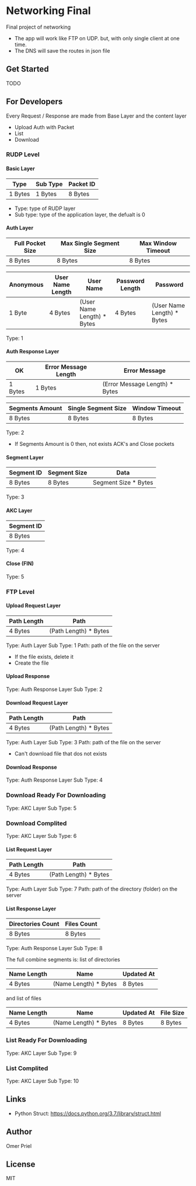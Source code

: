 # Networking Final

Final project of networking

* The app will work like FTP on UDP. but, with only single client at one time.
* The DNS will save the routes in json file

## Get Started

TODO

## For Developers

Every Request / Response are made from Base Layer and the content layer

* Upload
  Auth with Packet
* List
* Download

### RUDP Level

#### Basic Layer

|   Type  |  Sub Type  | Packet ID |
|---------|------------|-----------|
| 1 Bytes | 1 Bytes    | 8 Bytes   |

* Type:     type of RUDP layer
* Sub type: type of the application layer, the defualt is 0

#### Auth Layer

| Full Pocket Size | Max Single Segment Size | Max Window Timeout |
|------------------|-------------------------|--------------------|
| 8 Bytes          | 8 Bytes                 | 8 Bytes            |

| Anonymous | User Name Length |         User Name          | Password Length |         Password           |
|-----------|------------------|----------------------------|-----------------|----------------------------|
| 1 Byte    | 4 Bytes          | (User Name Length) * Bytes | 4 Bytes         | (User Name Length) * Bytes |

Type: 1

#### Auth Response Layer

| OK      | Error Message Length |         Error Message          |
|---------|----------------------|--------------------------------|
| 1 Bytes | 1 Bytes              | (Error Message Length) * Bytes |

| Segments Amount | Single Segment Size | Window Timeout |
|-----------------|---------------------|----------------|
| 8 Bytes         | 8 Bytes             | 8 Bytes        |

Type: 2

* If Segments Amount is 0 then, not exists ACK's and Close pockets

#### Segment Layer

| Segment ID | Segment Size |         Data         |
|------------|--------------|----------------------|
| 8 Bytes    | 8 Bytes      | Segment Size * Bytes |

Type: 3

#### AKC Layer

| Segment ID |
|------------|
| 8 Bytes    |

Type: 4

#### Close (FIN)

Type: 5

### FTP Level

#### Upload Request Layer

| Path Length |         Path          |
|-------------|-----------------------|
| 4 Bytes     | (Path Length) * Bytes |

Type: Auth Layer
Sub Type: 1
Path: path of the file on the server

* If the file exists, delete it
* Create the file

#### Upload Response

Type: Auth Response Layer
Sub Type: 2

#### Download Request Layer

| Path Length |         Path          |
|-------------|-----------------------|
| 4 Bytes     | (Path Length) * Bytes |

Type: Auth Layer
Sub Type: 3
Path: path of the file on the server

* Can't download file that dos not exists

#### Download Response

Type: Auth Response Layer
Sub Type: 4

### Download Ready For Downloading

Type: AKC Layer
Sub Type: 5

### Download Complited

Type: AKC Layer
Sub Type: 6

#### List Request Layer

| Path Length |         Path          |
|-------------|-----------------------|
| 4 Bytes     | (Path Length) * Bytes |

Type: Auth Layer
Sub Type: 7
Path: path of the directory (folder) on the server

#### List Response Layer

|  Directories Count |  Files Count |
|--------------------|--------------|
| 8 Bytes            | 8 Bytes      |

Type: Auth Response Layer
Sub Type: 8

The full combine segments is:
list of directories

| Name Length |         Name          | Updated At |
|-------------|-----------------------|------------|
| 4 Bytes     | (Name Length) * Bytes | 8 Bytes    |

and list of files

| Name Length |         Name          | Updated At | File Size  |
|-------------|-----------------------|------------|------------|
| 4 Bytes     | (Name Length) * Bytes | 8 Bytes    | 8 Bytes    |

### List Ready For Downloading

Type: AKC Layer
Sub Type: 9

### List Complited

Type: AKC Layer
Sub Type: 10

## Links

* Python Struct: <https://docs.python.org/3.7/library/struct.html>

## Author

Omer Priel

## License

MIT
